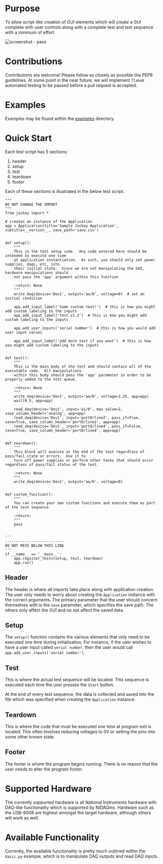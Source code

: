 # Purpose 

To allow script-like creation of GUI elements which will create a GUI complete with user controls along with a complete test and test sequence with a minimum of effort.

![screenshot - pass](docs/images/screenshot-pass.png)

# Contributions

Contributions are welcome!  Please follow as closely as possible the PEP8 guidelines.  At some point in the near future, we will implement `flake8` automated testing to be passed before a pull request is accepted.

# Examples

Examples may be found within the [examples](./examples) directory.

# Quick Start

Each test script has 5 sections:

 1. header
 2. setup
 3. test
 4. teardown
 5. footer
 
Each of these sections is illustrated in the below test script.


    """
    DO NOT CHANGE THE IMPORT
    """
    from jockey import *
    
    # creates an instance of the Application
    app = Application(title='Sample Jockey Application', subtitle=__version__, save_path='save.csv')
    

    def setup():
        """
        This is the test setup code.  Any code entered here should be intended to execute one time
        at application instantiation.  As such, you should only set power supplies, daqs, etc, into
        their initial state.  Since we are not manipulating the GUI, hardware manipulations should
        not pass the 'app' argument within this function
    
        :return: None
        """
        write_daq(device='Dev1', output='ao/0', voltage=0)  # set an initial condition
    
        app.add_input_label('Some custom text!')  # this is how you might add custom labeling to the inputs
        app.add_input_label('test v1.2')  # this is how you might add custom labeling to the inputs
    
        app.add_user_inputs('serial number')  # this is how you would add user input values
    
        app.add_input_label('add more text if you want')  # this is how you might add custom labeling to the inputs
    
    
    def test():
        """
        This is the main body of the test and should contain all of the executable code.  All manipulations
        within this body should pass the 'app' parameter in order to be properly added to the test queue.
    
        :return: None
        """
        write_daq(device='Dev1', output='ao/0', voltage=1.25, app=app)
        wait(0.5, app=app)
    
        read_daq(device='Dev1', input='ai/0', max_value=2, save_column_header='analog', app=app)
        read_daq(device='Dev1', input='port0/line2', pass_if=True, save=True, save_column_header='port0/line2', app=app)
        read_daq(device='Dev1', input='port0/line4', pass_if=False, save=True, save_column_header='port0/line4', app=app)
    
    
    def teardown():
        """
        This block will execute at the end of the test regardless of pass/fail state or errors.  Use it to
        turn off power supplies or perform other tasks that should occur regardless of pass/fail status of the test.
    
        :return: None
        """
        write_daq(device='Dev1', output='ao/0', voltage=0)
    
    
    def custom_function():
        """
        You can create your own custom functions and execute them as part of the test sequence
    
        :return:
        """
        pass
    
    
    '''
    ---------------------------
    DO NOT MESS BELOW THIS LINE
    '''
    if __name__ == '__main__':
        app.register_tests(setup, test, teardown)
        app.run()

## Header

The header is where all imports take place along with application creation.  The user only needs to worry about creating the `Application` instance with the correct arguments.  The primary parameter that the user should concern themselves with is the `save` parameter, which specifies the save path.  The others only affect the GUI and no not affect the saved data.

## Setup

The `setup()` function contains the various elements that only need to be executed one time during initialization.  For instance, if the user wishes to have a user input called `serial number`, then the user would call `app.add_user_inputs('serial number')`.

## Test

This is where the actual test sequence will be located.  This sequence is executed each time the user presses the `Start` button.

At the end of every test sequence, the data is collected and saved into the file which was specified when creating the `Application` instance.

## Teardown

This is where the code that must be executed one time at program exit is located.  This often involves reducing voltages to 0V or setting the pins into some other known state.

## Footer

The footer is where the program begins running.  There is no reason that the user needs to alter the program footer.

# Supported Hardware

The currently supported hardware is all National Instruments hardware with DAQ-like functionality which is supported by NIDAQmx.  Hardware such as the USB-6008 are highest amongst the target hardware, although others will work as well.

# Available Functionality

Currently, the available functionality is pretty much outlined within the `basic.py` example, which is to manipulate DAQ outputs and read DAQ inputs.

